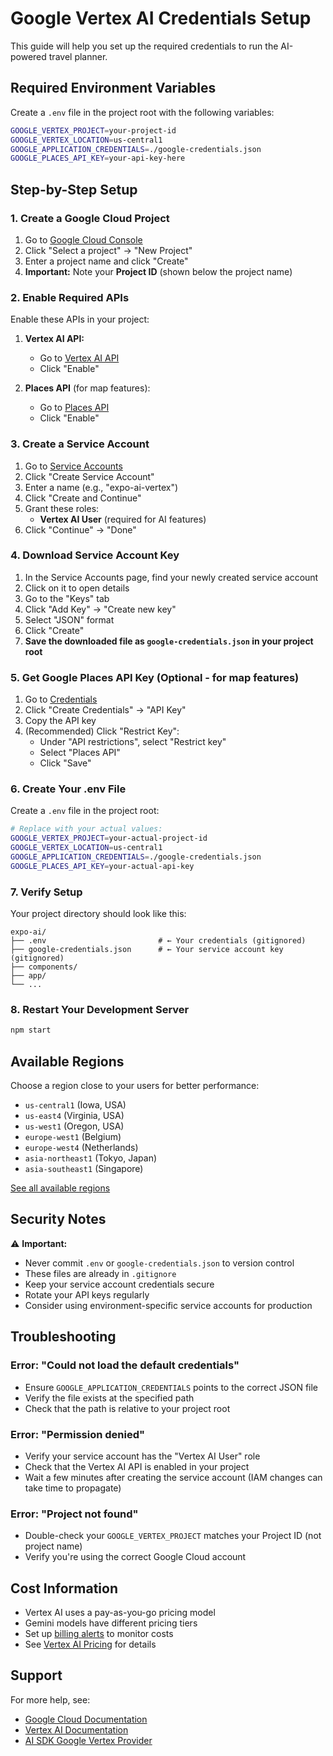 # Google Vertex AI Credentials Setup

This guide will help you set up the required credentials to run the AI-powered travel planner.

## Required Environment Variables

Create a `.env` file in the project root with the following variables:

```bash
GOOGLE_VERTEX_PROJECT=your-project-id
GOOGLE_VERTEX_LOCATION=us-central1
GOOGLE_APPLICATION_CREDENTIALS=./google-credentials.json
GOOGLE_PLACES_API_KEY=your-api-key-here
```

## Step-by-Step Setup

### 1. Create a Google Cloud Project

1. Go to [Google Cloud Console](https://console.cloud.google.com)
2. Click "Select a project" → "New Project"
3. Enter a project name and click "Create"
4. **Important:** Note your **Project ID** (shown below the project name)

### 2. Enable Required APIs

Enable these APIs in your project:

1. **Vertex AI API:**
   - Go to [Vertex AI API](https://console.cloud.google.com/apis/library/aiplatform.googleapis.com)
   - Click "Enable"

2. **Places API** (for map features):
   - Go to [Places API](https://console.cloud.google.com/apis/library/places-backend.googleapis.com)
   - Click "Enable"

### 3. Create a Service Account

1. Go to [Service Accounts](https://console.cloud.google.com/iam-admin/serviceaccounts)
2. Click "Create Service Account"
3. Enter a name (e.g., "expo-ai-vertex")
4. Click "Create and Continue"
5. Grant these roles:
   - **Vertex AI User** (required for AI features)
6. Click "Continue" → "Done"

### 4. Download Service Account Key

1. In the Service Accounts page, find your newly created service account
2. Click on it to open details
3. Go to the "Keys" tab
4. Click "Add Key" → "Create new key"
5. Select "JSON" format
6. Click "Create"
7. **Save the downloaded file as `google-credentials.json` in your project root**

### 5. Get Google Places API Key (Optional - for map features)

1. Go to [Credentials](https://console.cloud.google.com/apis/credentials)
2. Click "Create Credentials" → "API Key"
3. Copy the API key
4. (Recommended) Click "Restrict Key":
   - Under "API restrictions", select "Restrict key"
   - Select "Places API"
   - Click "Save"

### 6. Create Your .env File

Create a `.env` file in the project root:

```bash
# Replace with your actual values:
GOOGLE_VERTEX_PROJECT=your-actual-project-id
GOOGLE_VERTEX_LOCATION=us-central1
GOOGLE_APPLICATION_CREDENTIALS=./google-credentials.json
GOOGLE_PLACES_API_KEY=your-actual-api-key
```

### 7. Verify Setup

Your project directory should look like this:

```
expo-ai/
├── .env                         # ← Your credentials (gitignored)
├── google-credentials.json      # ← Your service account key (gitignored)
├── components/
├── app/
└── ...
```

### 8. Restart Your Development Server

```bash
npm start
```

## Available Regions

Choose a region close to your users for better performance:

- `us-central1` (Iowa, USA)
- `us-east4` (Virginia, USA)
- `us-west1` (Oregon, USA)
- `europe-west1` (Belgium)
- `europe-west4` (Netherlands)
- `asia-northeast1` (Tokyo, Japan)
- `asia-southeast1` (Singapore)

[See all available regions](https://cloud.google.com/vertex-ai/docs/general/locations)

## Security Notes

⚠️ **Important:** 
- Never commit `.env` or `google-credentials.json` to version control
- These files are already in `.gitignore`
- Keep your service account credentials secure
- Rotate your API keys regularly
- Consider using environment-specific service accounts for production

## Troubleshooting

### Error: "Could not load the default credentials"
- Ensure `GOOGLE_APPLICATION_CREDENTIALS` points to the correct JSON file
- Verify the file exists at the specified path
- Check that the path is relative to your project root

### Error: "Permission denied"
- Verify your service account has the "Vertex AI User" role
- Check that the Vertex AI API is enabled in your project
- Wait a few minutes after creating the service account (IAM changes can take time to propagate)

### Error: "Project not found"
- Double-check your `GOOGLE_VERTEX_PROJECT` matches your Project ID (not project name)
- Verify you're using the correct Google Cloud account

## Cost Information

- Vertex AI uses a pay-as-you-go pricing model
- Gemini models have different pricing tiers
- Set up [billing alerts](https://console.cloud.google.com/billing) to monitor costs
- See [Vertex AI Pricing](https://cloud.google.com/vertex-ai/pricing) for details

## Support

For more help, see:
- [Google Cloud Documentation](https://cloud.google.com/docs)
- [Vertex AI Documentation](https://cloud.google.com/vertex-ai/docs)
- [AI SDK Google Vertex Provider](https://sdk.vercel.ai/providers/ai-sdk-providers/google-vertex)

